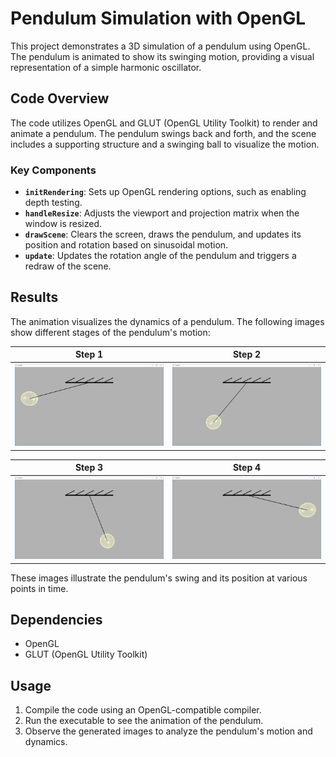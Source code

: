 # Pendulum Simulation with OpenGL

This project demonstrates a 3D simulation of a pendulum using OpenGL. The pendulum is animated to show its swinging motion, providing a visual representation of a simple harmonic oscillator.

## Code Overview

The code utilizes OpenGL and GLUT (OpenGL Utility Toolkit) to render and animate a pendulum. The pendulum swings back and forth, and the scene includes a supporting structure and a swinging ball to visualize the motion.

### Key Components

- **`initRendering`**: Sets up OpenGL rendering options, such as enabling depth testing.
- **`handleResize`**: Adjusts the viewport and projection matrix when the window is resized.
- **`drawScene`**: Clears the screen, draws the pendulum, and updates its position and rotation based on sinusoidal motion.
- **`update`**: Updates the rotation angle of the pendulum and triggers a redraw of the scene.

## Results

The animation visualizes the dynamics of a pendulum. The following images show different stages of the pendulum's motion:

| Step 1 | Step 2 |
|--------|--------|
| ![1.png](1.png) | ![2.png](2.png) |

| Step 3 | Step 4 |
|--------|--------|
| ![3.png](3.png) | ![4.png](4.png) |

These images illustrate the pendulum's swing and its position at various points in time.

## Dependencies

- OpenGL
- GLUT (OpenGL Utility Toolkit)

## Usage

1. Compile the code using an OpenGL-compatible compiler.
2. Run the executable to see the animation of the pendulum.
3. Observe the generated images to analyze the pendulum's motion and dynamics.

